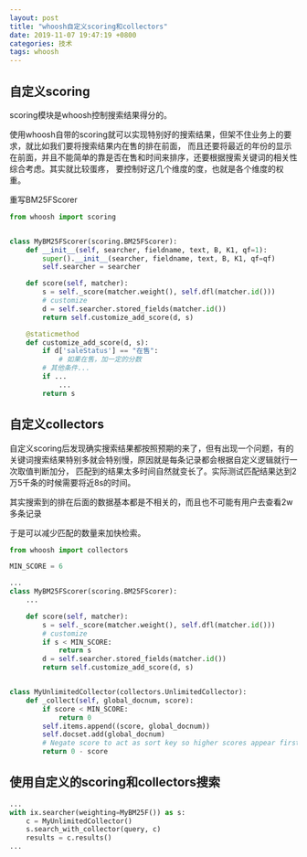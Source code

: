 ```yaml
---
layout: post
title: "whoosh自定义scoring和collectors"
date: 2019-11-07 19:47:19 +0800
categories: 技术
tags: whoosh
---
```


## 自定义scoring

scoring模块是whoosh控制搜索结果得分的。

使用whoosh自带的scoring就可以实现特别好的搜索结果，但架不住业务上的要求，就比如我们要将搜索结果内在售的排在前面，
而且还要将最近的年份的显示在前面，并且不能简单的靠是否在售和时间来排序，还要根据搜索关键词的相关性综合考虑。其实就比较蛋疼，
要控制好这几个维度的度，也就是各个维度的权重。

重写BM25FScorer

```python
from whoosh import scoring


class MyBM25FScorer(scoring.BM25FScorer):
    def __init__(self, searcher, fieldname, text, B, K1, qf=1):
        super().__init__(searcher, fieldname, text, B, K1, qf=qf)
        self.searcher = searcher

    def score(self, matcher):
        s = self._score(matcher.weight(), self.dfl(matcher.id()))
        # customize
        d = self.searcher.stored_fields(matcher.id())
        return self.customize_add_score(d, s)

    @staticmethod
    def customize_add_score(d, s):
        if d['saleStatus'] == "在售":
            # 如果在售，加一定的分数
        # 其他条件...
        if ...
            ...
        return s
```

## 自定义collectors

自定义scoring后发现确实搜索结果都按照预期的来了，但有出现一个问题，有的关键词搜索结果特别多就会特别慢，原因就是每条记录都会根据自定义逻辑就行一次取值判断加分，
匹配到的结果太多时间自然就变长了。实际测试匹配结果达到2万5千条的时候需要将近8s的时间。

其实搜索到的排在后面的数据基本都是不相关的，而且也不可能有用户去查看2w多条记录

于是可以减少匹配的数量来加快检索。

```python
from whoosh import collectors

MIN_SCORE = 6

...
class MyBM25FScorer(scoring.BM25FScorer):
    ...

    def score(self, matcher):
        s = self._score(matcher.weight(), self.dfl(matcher.id()))
        # customize
        if s < MIN_SCORE:
            return s
        d = self.searcher.stored_fields(matcher.id())
        return self.customize_add_score(d, s)


class MyUnlimitedCollector(collectors.UnlimitedCollector):
    def _collect(self, global_docnum, score):
        if score < MIN_SCORE:
            return 0
        self.items.append((score, global_docnum))
        self.docset.add(global_docnum)
        # Negate score to act as sort key so higher scores appear first
        return 0 - score
```

## 使用自定义的scoring和collectors搜索

```python
...
with ix.searcher(weighting=MyBM25F()) as s:
    c = MyUnlimitedCollector()
    s.search_with_collector(query, c)
    results = c.results()
...
```
